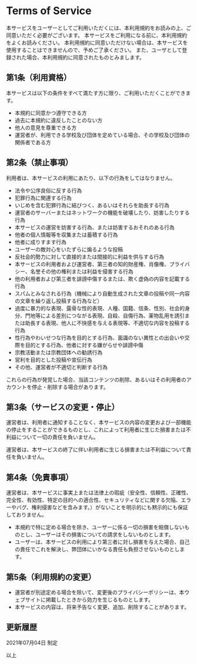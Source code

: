 # Terms of Service

本サービスをユーザーとしてご利用いただくには、本利用規約をお読みの上、ご同意いただく必要がございます。 本サービスをご利用になる前に、本利用規約をよくお読みください。
本利用規約に同意いただけない場合は、本サービスを使用することはできませんので、予めご了承ください。 また、ユーザとして登録された場合、本利用規約に同意されたものとみまします。

## 第1条（利用資格）

本サービスは以下の条件をすべて満たす方に限り、ご利用いただくことができます。

- 本規約に同意かつ遵守できる方
- 過去に本規約に違反したことのない方
- 他人の意見を尊重できる方
- 運営者が、利用できる学校及び団体を定めている場合、その学校及び団体の関係者である方

## 第2条（禁止事項）

利用者は、本サービスの利用にあたり、以下の行為をしてはなりません。

- 法令や公序良俗に反する行為
- 犯罪行為に関連する行為
- いじめを含む犯罪行為に結びつく、あるいはそれらを助長する行為
- 運営者のサーバーまたはネットワークの機能を破壊したり、妨害したりする行為
- 本サービスの運営を妨害する行為、または妨害するおそれのある行為
- 他者の個人情報等を収集または蓄積する行為
- 他者に成りすます行為
- ユーザーの敵対心をいたずらに煽るような投稿
- 反社会的勢力に対して直接的または間接的に利益を供与する行為
- 本サービスの利用者および運営者、第三者の知的財産権、肖像権、プライバシー、名誉その他の権利または利益を侵害する行為
- 他の利用者および第三者を誹謗中傷するまたは、欺く虚偽の内容を記載する行為
- スパムとみなされる行為（機械により自動生成された文章の投稿や同一内容の文章を繰り返し投稿する行為など）
- 過度に暴力的な表現、露骨な性的表現、人種、国籍、信条、性別、社会的身分、門地等による差別につながる表現、自殺、自傷行為、薬物乱用を誘引または助長する表現、他人に不快感を与える表現等、不適切な内容を投稿する行為
- 性行為やわいせつな行為を目的とする行為、面識のない異性との出会いや交際を目的とする行為、他者に対する嫌がらせや誹謗中傷
- 宗教活動または宗教団体への勧誘行為
- 営利を目的とした投稿や宣伝行為
- その他、運営者が不適切と判断する行為

これらの行為が発覚した場合、当該コンテンツの削除、あるいはその利用者のアカウントを停止・削除する場合があります。

## 第3条（サービスの変更・停止）

運営者は、利用者に通知することなく、本サービスの内容の変更および一部機能の停止をすることができるものとし、これによって利用者に生じた損害または不利益について一切の責任を負いません。

運営者は、本サービスの終了に伴い利用者に生じる損害または不利益について責任を負いません。

## 第4条（免責事項）

運営者は、本サービスに事実上または法律上の瑕疵（安全性、信頼性、正確性、完全性、有効性、特定の目的への適合性、セキュリティなどに関する欠陥、エラーやバグ、権利侵害などを含みます。）がないことを明示的にも黙示的にも保証しておりません。

- 本規約で特に定める場合を除き、ユーザーに係る一切の損害を賠償しないものとし、ユーザーはその損害についての請求をしないものとします。
- ユーザーは、本サービスの利用により第三者に対し損害を与えた場合、自己の責任でこれを解決し、弊団体にいかなる責任も負担させないものとします。

## 第5条（利用規約の変更）

- 運営者が別途定める場合を除いて、変更後のプライバシーポリシーは、本ウェブサイトに掲載したときから効力を生じるものとします。
- 本サービスの内容は、将来予告なく変更、追加、削除することがあります。

## 更新履歴

2021年07月04日 制定
    
以上

